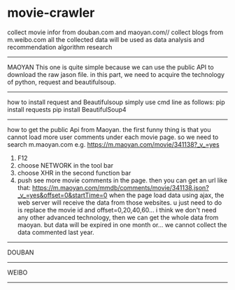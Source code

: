 # movie-crawler
collect movie infor from douban.com and maoyan.com// collect blogs from m.weibo.com
all the collected data will be used as data analysis and recommendation algorithm research

**************************************************************************************************************************************************************************************************************************************************************************************
MAOYAN
This one is quite simple because we can use the public API to download the raw jason file.
in this part, we need to acquire the technology of python, request and beautifulsoup.

****
how to install request and Beautifulsoup
simply use cmd line as follows:
pip install requests 
pip install BeautifulSoup4

****

how to get the public Api from Maoyan.
the first funny thing is that you cannot load more user comments under each movie page.
so we need to search m.maoyan.com e.g. https://m.maoyan.com/movie/341138?_v_=yes
1. F12
2. choose NETWORK in the tool bar
3. choose XHR in the second function bar
4. push see more movie comments in the page.
then you can get an url like that:
https://m.maoyan.com/mmdb/comments/movie/341138.json?_v_=yes&offset=0&startTime=0
when the page load data using ajax, the web server will receive the data from those websites.
u just need to do is replace the movie id and offset=0,20,40,60...
i think we don't need any other advanced technology, then we can get the whole data from maoyan.
but data will be expired in one month or...
we cannot collect the data commented last year.




**************************************************************************************************************************************************************************************************************************************************************************************
DOUBAN



**************************************************************************************************************************************************************************************************************************************************************************************
WEIBO



**************************************************************************************************************************************************************************************************************************************************************************************








